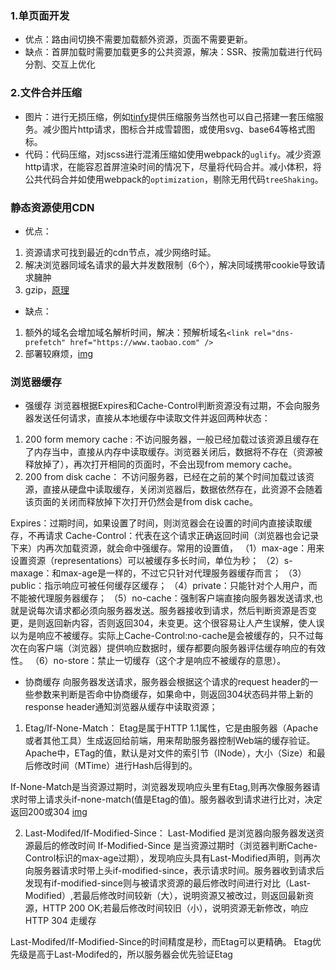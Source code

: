 ### 1.单页面开发
- 优点：路由间切换不需要加载额外资源，页面不需要更新。
- 缺点：首屏加载时需要加载更多的公共资源，解决：SSR、按需加载进行代码分割、交互上优化

### 2.文件合并压缩
- 图片：进行无损压缩，例如[tinfy](https://links.jianshu.com/go?to=https%3A%2F%2Ftinypng.com%2Fdevelopers)提供压缩服务当然也可以自己搭建一套压缩服务。减少图片http请求，图标合并成雪碧图，或使用svg、base64等格式图标。
- 代码：代码压缩，对jscss进行混淆压缩如使用webpack的`uglify`。减少资源http请求，在能容忍首屏渲染时间的情况下，尽量将代码合并。减小体积，将公共代码合并如使用webpack的`optimization`，剔除无用代码`treeShaking`。

### 静态资源使用CDN
- 优点：
1. 资源请求可找到最近的cdn节点，减少网络时延。
2. 解决浏览器同域名请求的最大并发数限制（6个），解决同域携带cookie导致请求臃肿
3. gzip，[原理](https://zhuanlan.zhihu.com/p/24764131)
- 缺点：
1. 额外的域名会增加域名解析时间，解决：预解析域名`<link rel="dns-prefetch" href="https://www.taobao.com" />`
2. 部署较麻烦，[img](https://user-gold-cdn.xitu.io/2018/5/10/1634aa918e995ee1?imageView2/0/w/1280/h/960/format/webp/ignore-error/1)

### 浏览器缓存
- 强缓存
浏览器根据Expires和Cache-Control判断资源没有过期，不会向服务器发送任何请求，直接从本地缓存中读取文件并返回两种状态：
1. 200 form memory cache : 不访问服务器，一般已经加载过该资源且缓存在了内存当中，直接从内存中读取缓存。浏览器关闭后，数据将不存在（资源被释放掉了），再次打开相同的页面时，不会出现from memory cache。
2. 200 from disk cache： 不访问服务器，已经在之前的某个时间加载过该资源，直接从硬盘中读取缓存，关闭浏览器后，数据依然存在，此资源不会随着该页面的关闭而释放掉下次打开仍然会是from disk cache。

Expires：过期时间，如果设置了时间，则浏览器会在设置的时间内直接读取缓存，不再请求
Cache-Control：代表在这个请求正确返回时间（浏览器也会记录下来）内再次加载资源，就会命中强缓存。常用的设置值，
（1）max-age：用来设置资源（representations）可以被缓存多长时间，单位为秒；
（2）s-maxage：和max-age是一样的，不过它只针对代理服务器缓存而言；
（3）public：指示响应可被任何缓存区缓存；
（4）private：只能针对个人用户，而不能被代理服务器缓存；
（5）no-cache：强制客户端直接向服务器发送请求,也就是说每次请求都必须向服务器发送。服务器接收到请求，然后判断资源是否变更，是则返回新内容，否则返回304，未变更。这个很容易让人产生误解，使人误以为是响应不被缓存。实际上Cache-Control:no-cache是会被缓存的，只不过每次在向客户端（浏览器）提供响应数据时，缓存都要向服务器评估缓存响应的有效性。
（6）no-store：禁止一切缓存（这个才是响应不被缓存的意思）。

- 协商缓存
向服务器发送请求，服务器会根据这个请求的request header的一些参数来判断是否命中协商缓存，如果命中，则返回304状态码并带上新的response header通知浏览器从缓存中读取资源；

1. Etag/If-None-Match：
Etag是属于HTTP 1.1属性，它是由服务器（Apache或者其他工具）生成返回给前端，用来帮助服务器控制Web端的缓存验证。
Apache中，ETag的值，默认是对文件的索引节（INode），大小（Size）和最后修改时间（MTime）进行Hash后得到的。

If-None-Match是当资源过期时，浏览器发现响应头里有Etag,则再次像服务器请求时带上请求头if-none-match(值是Etag的值)。服务器收到请求进行比对，决定返回200或304
[img](https://user-gold-cdn.xitu.io/2019/5/6/16a8c60fb0ef49f0?imageView2/0/w/1280/h/960/format/webp/ignore-error/1)

2. Last-Modifed/If-Modified-Since：
Last-Modified 是浏览器向服务器发送资源最后的修改时间
If-Modified-Since 是当资源过期时（浏览器判断Cache-Control标识的max-age过期），发现响应头具有Last-Modified声明，则再次向服务器请求时带上头if-modified-since，表示请求时间。服务器收到请求后发现有if-modified-since则与被请求资源的最后修改时间进行对比（Last-Modified）,若最后修改时间较新（大），说明资源又被改过，则返回最新资源，HTTP 200 OK;若最后修改时间较旧（小），说明资源无新修改，响应HTTP 304 走缓存

Last-Modifed/If-Modified-Since的时间精度是秒，而Etag可以更精确。
Etag优先级是高于Last-Modifed的，所以服务器会优先验证Etag

